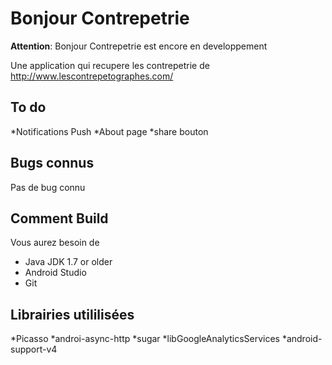 Bonjour Contrepetrie
=====================

**Attention**: Bonjour Contrepetrie est encore en developpement

Une application qui recupere les contrepetrie de http://www.lescontrepetographes.com/

To do
---

*Notifications Push
*About page
*share bouton

Bugs connus
---

Pas de bug connu

Comment Build
---

Vous aurez besoin de
* Java JDK 1.7 or older
* Android Studio
* Git

Librairies utililisées
---
*Picasso
*androi-async-http
*sugar
*libGoogleAnalyticsServices
*android-support-v4
